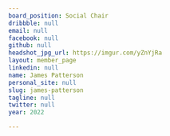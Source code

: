```yaml
---
board_position: Social Chair
dribbble: null
email: null
facebook: null
github: null
headshot_jpg_url: https://imgur.com/yZnYjRa
layout: member_page
linkedin: null
name: James Patterson
personal_site: null
slug: james-patterson
tagline: null
twitter: null
year: 2022

---
```


